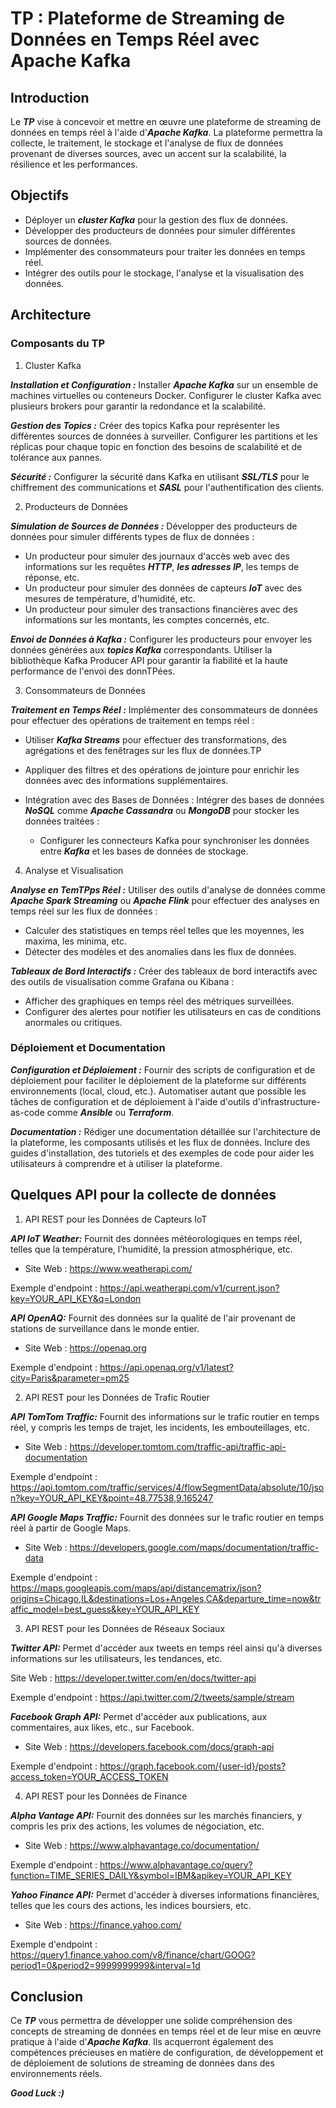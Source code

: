 # TP : Plateforme de Streaming de Données en Temps Réel avec Apache Kafka 

## Introduction

Le ***TP*** vise à concevoir et mettre en œuvre une plateforme de streaming de données en temps réel à l'aide d'***Apache Kafka***. La plateforme permettra la collecte, le traitement, le stockage et l'analyse de flux de données provenant de diverses sources, avec un accent sur la scalabilité, la résilience et les performances.

## Objectifs

- Déployer un ***cluster Kafka*** pour la gestion des flux de données.
- Développer des producteurs de données pour simuler différentes sources de données.
- Implémenter des consommateurs pour traiter les données en temps réel.
- Intégrer des outils pour le stockage, l'analyse et la visualisation des données.

## Architecture

### Composants du TP

1. Cluster Kafka

***Installation et Configuration :*** Installer ***Apache Kafka*** sur un ensemble de machines virtuelles ou conteneurs Docker. Configurer le cluster Kafka avec plusieurs brokers pour garantir la redondance et la scalabilité.

***Gestion des Topics :*** Créer des topics Kafka pour représenter les différentes sources de données à surveiller. Configurer les partitions et les réplicas pour chaque topic en fonction des besoins de scalabilité et de tolérance aux pannes.

***Sécurité :*** Configurer la sécurité dans Kafka en utilisant ***SSL/TLS*** pour le chiffrement des communications et ***SASL*** pour l'authentification des clients.

2. Producteurs de Données

***Simulation de Sources de Données :*** Développer des producteurs de données pour simuler différents types de flux de données :

- Un producteur pour simuler des journaux d'accès web avec des informations sur les requêtes ***HTTP***, ***les adresses IP***, les temps de réponse, etc.
- Un producteur pour simuler des données de capteurs ***IoT*** avec des mesures de température, d'humidité, etc.
- Un producteur pour simuler des transactions financières avec des informations sur les montants, les comptes concernés, etc.

***Envoi de Données à Kafka :*** Configurer les producteurs pour envoyer les données générées aux ***topics Kafka*** correspondants. Utiliser la bibliothèque Kafka Producer API pour garantir la fiabilité et la haute performance de l'envoi des donnTPées.

3. Consommateurs de Données

***Traitement en Temps Réel :*** Implémenter des consommateurs de données pour effectuer des opérations de traitement en temps réel :

- Utiliser ***Kafka Streams*** pour effectuer des transformations, des agrégations et des fenêtrages sur les flux de données.TP

- Appliquer des filtres et des opérations de jointure pour enrichir les données avec des informations supplémentaires.

- Intégration avec des Bases de Données : Intégrer des bases de données ***NoSQL*** comme ***Apache Cassandra*** ou ***MongoDB*** pour stocker les données traitées :

  - Configurer les connecteurs Kafka pour synchroniser les données entre ***Kafka*** et les bases de données de stockage.

4. Analyse et Visualisation

***Analyse en TemTPps Réel :*** Utiliser des outils d'analyse de données comme ***Apache Spark Streaming*** ou ***Apache Flink*** pour effectuer des analyses en temps réel sur les flux de données :

- Calculer des statistiques en temps réel telles que les moyennes, les maxima, les minima, etc.
- Détecter des modèles et des anomalies dans les flux de données.

***Tableaux de Bord Interactifs :*** Créer des tableaux de bord interactifs avec des outils de visualisation comme Grafana ou Kibana :

- Afficher des graphiques en temps réel des métriques surveillées.
- Configurer des alertes pour notifier les utilisateurs en cas de conditions anormales ou critiques.

### Déploiement et Documentation

***Configuration et Déploiement :*** Fournir des scripts de configuration et de déploiement pour faciliter le déploiement de la plateforme sur différents environnements (local, cloud, etc.). Automatiser autant que possible les tâches de configuration et de déploiement à l'aide d'outils d'infrastructure-as-code comme ***Ansible*** ou ***Terraform***.

***Documentation :*** Rédiger une documentation détaillée sur l'architecture de la plateforme, les composants utilisés et les flux de données. Inclure des guides d'installation, des tutoriels et des exemples de code pour aider les utilisateurs à comprendre et à utiliser la plateforme.

## Quelques API pour la collecte de données

1. API REST pour les Données de Capteurs IoT

***API IoT Weather:*** Fournit des données météorologiques en temps réel, telles que la température, l'humidité, la pression atmosphérique, etc.

- Site Web : https://www.weatherapi.com/

Exemple d'endpoint : https://api.weatherapi.com/v1/current.json?key=YOUR_API_KEY&q=London

***API OpenAQ:*** Fournit des données sur la qualité de l'air provenant de stations de surveillance dans le monde entier.

- Site Web : https://openaq.org

Exemple d'endpoint : https://api.openaq.org/v1/latest?city=Paris&parameter=pm25

2. API REST pour les Données de Trafic Routier

***API TomTom Traffic:*** Fournit des informations sur le trafic routier en temps réel, y compris les temps de trajet, les incidents, les embouteillages, etc.

- Site Web : https://developer.tomtom.com/traffic-api/traffic-api-documentation

Exemple d'endpoint : https://api.tomtom.com/traffic/services/4/flowSegmentData/absolute/10/json?key=YOUR_API_KEY&point=48.77538,9.165247

***API Google Maps Traffic:*** Fournit des données sur le trafic routier en temps réel à partir de Google Maps.

- Site Web : https://developers.google.com/maps/documentation/traffic-data

Exemple d'endpoint : https://maps.googleapis.com/maps/api/distancematrix/json?origins=Chicago,IL&destinations=Los+Angeles,CA&departure_time=now&traffic_model=best_guess&key=YOUR_API_KEY

3. API REST pour les Données de Réseaux Sociaux

***Twitter API:*** Permet d'accéder aux tweets en temps réel ainsi qu'à diverses informations sur les utilisateurs, les tendances, etc.

Site Web : https://developer.twitter.com/en/docs/twitter-api

Exemple d'endpoint : https://api.twitter.com/2/tweets/sample/stream

***Facebook Graph API:*** Permet d'accéder aux publications, aux commentaires, aux likes, etc., sur Facebook.

- Site Web : https://developers.facebook.com/docs/graph-api

Exemple d'endpoint : https://graph.facebook.com/{user-id}/posts?access_token=YOUR_ACCESS_TOKEN

4. API REST pour les Données de Finance

***Alpha Vantage API:*** Fournit des données sur les marchés financiers, y compris les prix des actions, les volumes de négociation, etc.

- Site Web : https://www.alphavantage.co/documentation/

Exemple d'endpoint : https://www.alphavantage.co/query?function=TIME_SERIES_DAILY&symbol=IBM&apikey=YOUR_API_KEY

***Yahoo Finance API:*** Permet d'accéder à diverses informations financières, telles que les cours des actions, les indices boursiers, etc.

- Site Web : https://finance.yahoo.com/

Exemple d'endpoint : https://query1.finance.yahoo.com/v8/finance/chart/GOOG?period1=0&period2=9999999999&interval=1d


## Conclusion

Ce ***TP*** vous permettra de développer une solide compréhension des concepts de streaming de données en temps réel et de leur mise en œuvre pratique à l'aide d'***Apache Kafka***. Ils acquerront également des compétences précieuses en matière de configuration, de développement et de déploiement de solutions de streaming de données dans des environnements réels.

***Good Luck :)***